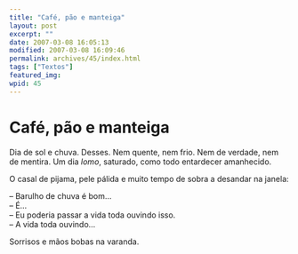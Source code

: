 ```yaml
---
title: "Café, pão e manteiga"
layout: post
excerpt: ""
date: 2007-03-08 16:05:13
modified: 2007-03-08 16:09:46
permalink: archives/45/index.html
tags: ["Textos"]
featured_img: 
wpid: 45
---
```


# Café, pão e manteiga

Dia de sol e chuva. Desses. Nem quente, nem frio. Nem de verdade, nem de mentira. Um dia *lomo*, saturado, como todo entardecer amanhecido.

O casal de pijama, pele pálida e muito tempo de sobra a desandar na janela:

– Barulho de chuva é bom…  
– É…  
– Eu poderia passar a vida toda ouvindo isso.  
– A vida toda ouvindo…

Sorrisos e mãos bobas na varanda.